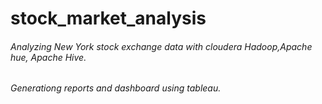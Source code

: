 # stock_market_analysis

###### Analyzing New York stock exchange data with cloudera Hadoop,Apache hue, Apache Hive.
###### Generationg reports and dashboard using tableau.
